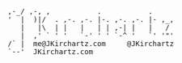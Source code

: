 <pre>
,-_/ ,-, ,           .           .
'  |  )|/  . ,-. ,-. |-. ,-. ,-. |- ,_,
   |   |\  | |   |   | | ,-| |   |   /
   |  ,' ` ' '   `-' ' ' `-^ '   `' '"'
/` |  me@JKirchartz.com     @JKirchartz
`--'  JKirchartz.com
</pre>
